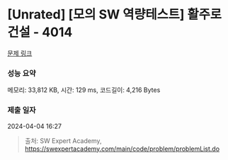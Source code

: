 # [Unrated] [모의 SW 역량테스트] 활주로 건설 - 4014 

[문제 링크](https://swexpertacademy.com/main/code/problem/problemDetail.do?contestProbId=AWIeW7FakkUDFAVH) 

### 성능 요약

메모리: 33,812 KB, 시간: 129 ms, 코드길이: 4,216 Bytes

### 제출 일자

2024-04-04 16:27



> 출처: SW Expert Academy, https://swexpertacademy.com/main/code/problem/problemList.do
